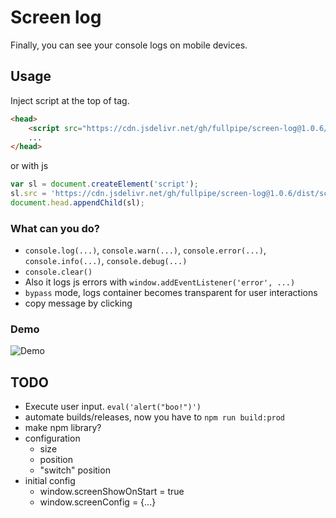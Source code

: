 # Screen log

Finally, you can see your console logs on mobile devices.

## Usage

Inject script at the top of <head> tag.

```html
<head>
    <script src="https://cdn.jsdelivr.net/gh/fullpipe/screen-log@1.0.6/dist/screen-log.js"></script>
    ...
</head>
```

or with js

```js
var sl = document.createElement('script');
sl.src = 'https://cdn.jsdelivr.net/gh/fullpipe/screen-log@1.0.6/dist/screen-log.js';
document.head.appendChild(sl);
```

### What can you do?

- `console.log(...)`, `console.warn(...)`, `console.error(...)`, `console.info(...)`, `console.debug(...)`
- `console.clear()`
- Also it logs js errors with `window.addEventListener('error', ...)`
- `bypass` mode, logs container becomes transparent for user interactions
- copy message by clicking


### Demo

![Demo](./showtime.gif)

## TODO

- Execute user input. `eval('alert("boo!")')`
- automate builds/releases, now you have to `npm run build:prod`
- make npm library?
- configuration
  - size
  - position
  - "switch" position
- initial config
  - window.screenShowOnStart = true
  - window.screenConfig = {...}
